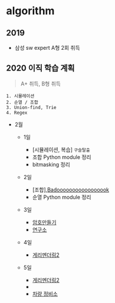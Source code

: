 # algorithm

## 2019
- 삼성 sw expert A형 2회 취득

## 2020 이직 학습 계획
> A+ 취득, B형 취득
```
1. 시뮬레이션
2. 순열 / 조합
3. Union-find, Trie
4. Regex
```

- 2월
    - 1일
        - [시뮬레이션, 복습] `구슬탈출`
        - 조합 Python module 정리
        - bitmasking 정리
    - 2일
        - [조합],[Badooooooooooooooook](https://www.acmicpc.net/problem/16988)
        - 순열 Python module 정리
    - 3일
        - [암호만들기](https://www.acmicpc.net/problem/1759)
        - [연구소](https://www.acmicpc.net/problem/14502)

    - 4일
        - [게리멘더링2](https://www.acmicpc.net/problem/17779)
    - 5일
        - [게리멘더링2](https://www.acmicpc.net/problem/17779)
        - []()
        - [차량 정비소]()